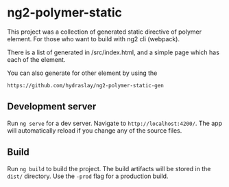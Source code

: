 # ng2-polymer-static

This project was a collection of generated static directive of polymer element.
For those who want to build with ng2 cli (webpack).

There is a list of generated in /src/index.html, and a simple page which has each of the element.

You can also generate for other element by using the 

`https://github.com/hydraslay/ng2-polymer-static-gen`

## Development server
Run `ng serve` for a dev server. Navigate to `http://localhost:4200/`. The app will automatically reload if you change any of the source files.

## Build

Run `ng build` to build the project. The build artifacts will be stored in the `dist/` directory. Use the `-prod` flag for a production build.
